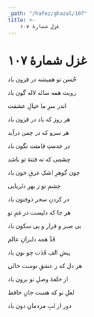 ```yaml
---
_path: "/hafez/ghazal/107"
title: >-
    غزل شمارهٔ ۱۰۷
---
```

# غزل شمارهٔ ۱۰۷

<div class="b" id="bn1"><div class="m1"><p>حُسن تو همیشه در فزون باد</p></div>
<div class="m2"><p>رویت همه ساله لاله گون باد</p></div></div>
<div class="b" id="bn2"><div class="m1"><p>اندر سرِ ما خیالِ عشقت</p></div>
<div class="m2"><p>هر روز که باد در فزون باد</p></div></div>
<div class="b" id="bn3"><div class="m1"><p>هر سرو که در چمن درآید</p></div>
<div class="m2"><p>در خدمتِ قامتت نگون باد</p></div></div>
<div class="b" id="bn4"><div class="m1"><p>چشمی که نه فتنهٔ تو باشد</p></div>
<div class="m2"><p>چون گوهرِ اشکِ غرقِ خون باد</p></div></div>
<div class="b" id="bn5"><div class="m1"><p>چشمِ تو ز بهرِ دلربایی</p></div>
<div class="m2"><p>در کردنِ سحر ذوفنون باد</p></div></div>
<div class="b" id="bn6"><div class="m1"><p>هر جا که دلیست در غمِ تو</p></div>
<div class="m2"><p>بی صبر و قرار و بی سکون باد</p></div></div>
<div class="b" id="bn7"><div class="m1"><p>قَدِّ همه دلبرانِ عالم</p></div>
<div class="m2"><p>پیشِ الفِ قَدَت چو نون باد</p></div></div>
<div class="b" id="bn8"><div class="m1"><p>هر دل که ز عشقِ توست خالی</p></div>
<div class="m2"><p>از حلقهٔ وصلِ تو برون باد</p></div></div>
<div class="b" id="bn9"><div class="m1"><p>لعلِ تو که هست جانِ حافظ</p></div>
<div class="m2"><p>دور از لبِ مردمانِ دون باد</p></div></div>
